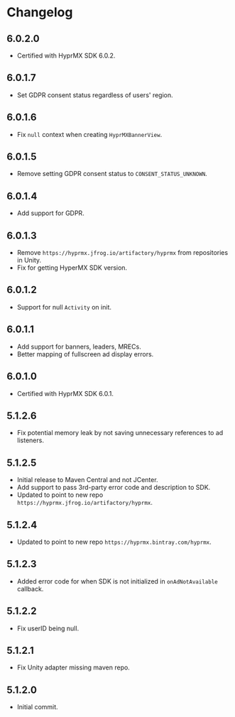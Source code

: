 # Changelog

## 6.0.2.0
* Certified with HyprMX SDK 6.0.2.

## 6.0.1.7
* Set GDPR consent status regardless of users' region.

## 6.0.1.6
* Fix `null` context when creating `HyprMXBannerView`.

## 6.0.1.5
* Remove setting GDPR consent status to `CONSENT_STATUS_UNKNOWN`.

## 6.0.1.4
* Add support for GDPR.

## 6.0.1.3
* Remove `https://hyprmx.jfrog.io/artifactory/hyprmx` from repositories in Unity.
* Fix for getting HyperMX SDK version.

## 6.0.1.2
* Support for null `Activity` on init.

## 6.0.1.1
* Add support for banners, leaders, MRECs.
* Better mapping of fullscreen ad display errors.

## 6.0.1.0
* Certified with HyprMX SDK 6.0.1.

## 5.1.2.6
* Fix potential memory leak by not saving unnecessary references to ad listeners.

## 5.1.2.5
* Initial release to Maven Central and not JCenter.
* Add support to pass 3rd-party error code and description to SDK.
* Updated to point to new repo `https://hyprmx.jfrog.io/artifactory/hyprmx`.

## 5.1.2.4
* Updated to point to new repo `https://hyprmx.bintray.com/hyprmx`.

## 5.1.2.3
* Added error code for when SDK is not initialized in `onAdNotAvailable` callback.

## 5.1.2.2
* Fix userID being null.

## 5.1.2.1
* Fix Unity adapter missing maven repo.

## 5.1.2.0
* Initial commit.
